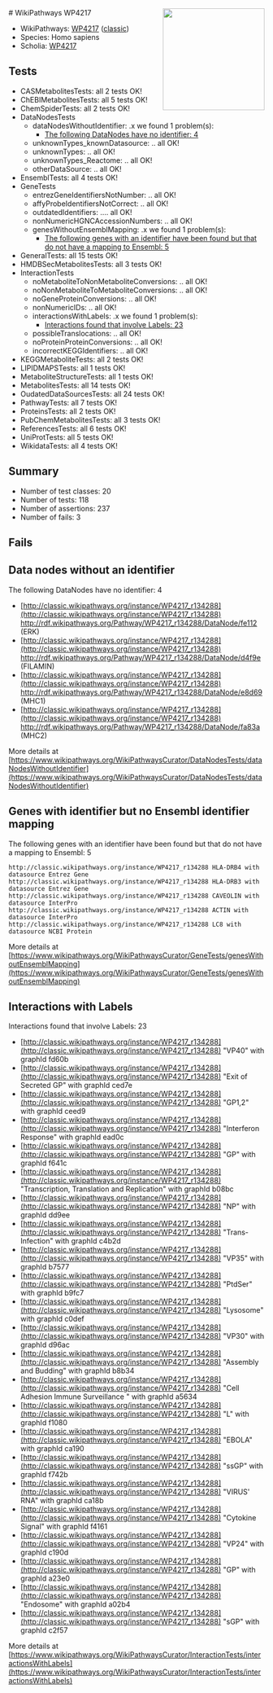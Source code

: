 <img style="float: right; width: 200px" src="https://upload.wikimedia.org/wikipedia/commons/thumb/8/83/Wplogo_with_text_500.png/640px-Wplogo_with_text_500.png" />
# WikiPathways WP4217

* WikiPathways: [WP4217](https://wikipathways.org/pathways/WP4217) ([classic](https://classic.wikipathways.org/instance/WP4217))
* Species: Homo sapiens
* Scholia: [WP4217](https://scholia.toolforge.org/wikipathways/WP4217)
## Tests
* CASMetabolitesTests: all 2 tests OK!
* ChEBIMetabolitesTests: all 5 tests OK!
* ChemSpiderTests: all 2 tests OK!
* DataNodesTests
    * dataNodesWithoutIdentifier: .x we found 1 problem(s):
        * [The following DataNodes have no identifier: 4](#d2d32fa3)
    * unknownTypes_knownDatasource: .. all OK!
    * unknownTypes: .. all OK!
    * unknownTypes_Reactome: .. all OK!
    * otherDataSource: .. all OK!
* EnsemblTests: all 4 tests OK!
* GeneTests
    * entrezGeneIdentifiersNotNumber: .. all OK!
    * affyProbeIdentifiersNotCorrect: .. all OK!
    * outdatedIdentifiers: .... all OK!
    * nonNumericHGNCAccessionNumbers: .. all OK!
    * genesWithoutEnsemblMapping: .x we found 1 problem(s):
        * [The following genes with an identifier have been found but that do not have a mapping to Ensembl: 5](#40286d87)
* GeneralTests: all 15 tests OK!
* HMDBSecMetabolitesTests: all 3 tests OK!
* InteractionTests
    * noMetaboliteToNonMetaboliteConversions: .. all OK!
    * noNonMetaboliteToMetaboliteConversions: .. all OK!
    * noGeneProteinConversions: .. all OK!
    * nonNumericIDs: .. all OK!
    * interactionsWithLabels: .x we found 1 problem(s):
        * [Interactions found that involve Labels: 23](#fe97a8da)
    * possibleTranslocations: .. all OK!
    * noProteinProteinConversions: .. all OK!
    * incorrectKEGGIdentifiers: .. all OK!
* KEGGMetaboliteTests: all 2 tests OK!
* LIPIDMAPSTests: all 1 tests OK!
* MetaboliteStructureTests: all 1 tests OK!
* MetabolitesTests: all 14 tests OK!
* OudatedDataSourcesTests: all 24 tests OK!
* PathwayTests: all 7 tests OK!
* ProteinsTests: all 2 tests OK!
* PubChemMetabolitesTests: all 3 tests OK!
* ReferencesTests: all 6 tests OK!
* UniProtTests: all 5 tests OK!
* WikidataTests: all 4 tests OK!


## Summary

* Number of test classes: 20
* Number of tests: 118
* Number of assertions: 237
* Number of fails: 3

## Fails

<a name="d2d32fa3" />

## Data nodes without an identifier

The following DataNodes have no identifier: 4

* [http://classic.wikipathways.org/instance/WP4217_r134288](http://classic.wikipathways.org/instance/WP4217_r134288) http://rdf.wikipathways.org/Pathway/WP4217_r134288/DataNode/fe112 (ERK)
* [http://classic.wikipathways.org/instance/WP4217_r134288](http://classic.wikipathways.org/instance/WP4217_r134288) http://rdf.wikipathways.org/Pathway/WP4217_r134288/DataNode/d4f9e (FILAMIN)
* [http://classic.wikipathways.org/instance/WP4217_r134288](http://classic.wikipathways.org/instance/WP4217_r134288) http://rdf.wikipathways.org/Pathway/WP4217_r134288/DataNode/e8d69 (MHC1)
* [http://classic.wikipathways.org/instance/WP4217_r134288](http://classic.wikipathways.org/instance/WP4217_r134288) http://rdf.wikipathways.org/Pathway/WP4217_r134288/DataNode/fa83a (MHC2)


More details at [https://www.wikipathways.org/WikiPathwaysCurator/DataNodesTests/dataNodesWithoutIdentifier](https://www.wikipathways.org/WikiPathwaysCurator/DataNodesTests/dataNodesWithoutIdentifier)

<a name="40286d87" />

## Genes with identifier but no Ensembl identifier mapping

The following genes with an identifier have been found but that do not have a mapping to Ensembl: 5
```
http://classic.wikipathways.org/instance/WP4217_r134288 HLA-DRB4 with datasource Entrez Gene
http://classic.wikipathways.org/instance/WP4217_r134288 HLA-DRB3 with datasource Entrez Gene
http://classic.wikipathways.org/instance/WP4217_r134288 CAVEOLIN with datasource InterPro
http://classic.wikipathways.org/instance/WP4217_r134288 ACTIN with datasource InterPro
http://classic.wikipathways.org/instance/WP4217_r134288 LC8 with datasource NCBI Protein
```

More details at [https://www.wikipathways.org/WikiPathwaysCurator/GeneTests/genesWithoutEnsemblMapping](https://www.wikipathways.org/WikiPathwaysCurator/GeneTests/genesWithoutEnsemblMapping)

<a name="fe97a8da" />

## Interactions with Labels

Interactions found that involve Labels: 23

* [http://classic.wikipathways.org/instance/WP4217_r134288](http://classic.wikipathways.org/instance/WP4217_r134288) "VP40" with graphId fd60b
* [http://classic.wikipathways.org/instance/WP4217_r134288](http://classic.wikipathways.org/instance/WP4217_r134288) "Exit of Secreted GP" with graphId ced7e
* [http://classic.wikipathways.org/instance/WP4217_r134288](http://classic.wikipathways.org/instance/WP4217_r134288) "GP1,2" with graphId ceed9
* [http://classic.wikipathways.org/instance/WP4217_r134288](http://classic.wikipathways.org/instance/WP4217_r134288) "Interferon Response" with graphId ead0c
* [http://classic.wikipathways.org/instance/WP4217_r134288](http://classic.wikipathways.org/instance/WP4217_r134288) "GP" with graphId f641c
* [http://classic.wikipathways.org/instance/WP4217_r134288](http://classic.wikipathways.org/instance/WP4217_r134288) "Transcription, Translation and Replication" with graphId b08bc
* [http://classic.wikipathways.org/instance/WP4217_r134288](http://classic.wikipathways.org/instance/WP4217_r134288) "NP" with graphId dd9ee
* [http://classic.wikipathways.org/instance/WP4217_r134288](http://classic.wikipathways.org/instance/WP4217_r134288) "Trans-Infection" with graphId c4b2d
* [http://classic.wikipathways.org/instance/WP4217_r134288](http://classic.wikipathways.org/instance/WP4217_r134288) "VP35" with graphId b7577
* [http://classic.wikipathways.org/instance/WP4217_r134288](http://classic.wikipathways.org/instance/WP4217_r134288) "PtdSer" with graphId b9fc7
* [http://classic.wikipathways.org/instance/WP4217_r134288](http://classic.wikipathways.org/instance/WP4217_r134288) "Lysosome" with graphId c0def
* [http://classic.wikipathways.org/instance/WP4217_r134288](http://classic.wikipathways.org/instance/WP4217_r134288) "VP30" with graphId d96ac
* [http://classic.wikipathways.org/instance/WP4217_r134288](http://classic.wikipathways.org/instance/WP4217_r134288) "Assembly and Budding" with graphId b8b34
* [http://classic.wikipathways.org/instance/WP4217_r134288](http://classic.wikipathways.org/instance/WP4217_r134288) "Cell Adhesion
Immune Surveillance " with graphId a5634
* [http://classic.wikipathways.org/instance/WP4217_r134288](http://classic.wikipathways.org/instance/WP4217_r134288) "L" with graphId f1080
* [http://classic.wikipathways.org/instance/WP4217_r134288](http://classic.wikipathways.org/instance/WP4217_r134288) "EBOLA" with graphId ca190
* [http://classic.wikipathways.org/instance/WP4217_r134288](http://classic.wikipathways.org/instance/WP4217_r134288) "ssGP" with graphId f742b
* [http://classic.wikipathways.org/instance/WP4217_r134288](http://classic.wikipathways.org/instance/WP4217_r134288) "VIRUS'
RNA" with graphId ca18b
* [http://classic.wikipathways.org/instance/WP4217_r134288](http://classic.wikipathways.org/instance/WP4217_r134288) "Cytokine Signal" with graphId f4161
* [http://classic.wikipathways.org/instance/WP4217_r134288](http://classic.wikipathways.org/instance/WP4217_r134288) "VP24" with graphId c190d
* [http://classic.wikipathways.org/instance/WP4217_r134288](http://classic.wikipathways.org/instance/WP4217_r134288) "GP" with graphId a23e0
* [http://classic.wikipathways.org/instance/WP4217_r134288](http://classic.wikipathways.org/instance/WP4217_r134288) "Endosome" with graphId a02b4
* [http://classic.wikipathways.org/instance/WP4217_r134288](http://classic.wikipathways.org/instance/WP4217_r134288) "sGP" with graphId c2f57


More details at [https://www.wikipathways.org/WikiPathwaysCurator/InteractionTests/interactionsWithLabels](https://www.wikipathways.org/WikiPathwaysCurator/InteractionTests/interactionsWithLabels)

